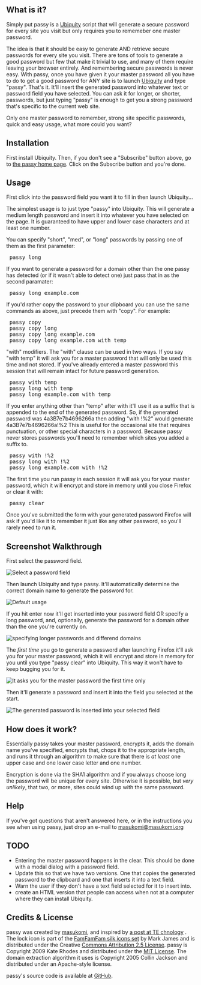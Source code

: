 ## What is it? ##

Simply put passy is a [Ubiquity](http://labs.mozilla.com/2008/08/introducing-ubiquity/) script that will generate a secure password for every site you visit but only requires you to rememeber one master password.

The idea is that it should be easy to generate AND retrieve secure passwords for every site you visit. There are tons of tools to generate a good password but few that make it trivial to use, and many of them require leaving your browser entirely. And remembering secure passwords is never easy. With passy, once you have given it your master password all you have to do to get a good password for ANY site is to launch [Ubiquity](http://labs.mozilla.com/2008/08/introducing-ubiquity/) and type "passy". That's it. It'll insert the generated password into whatever text or password field you have selected. You can ask it for longer, or shorter, passwords, but just typing "passy" is enough to get you a strong password that's specific to the current web site.

Only one master password to remember, strong site specific passwords, quick and easy usage, what more could you want? 

## Installation ##

First install Ubiquity. Then, if you don't see a "Subscribe" button above, go to [the passy home page](http://www.masukomi.org/projects/ubiquity/passy/). Click on the Subscribe button and you're done. 

## Usage ##

First click into the password field you want it to fill in then launch Ubiquity...

The simplest usage is to just type "passy" into Ubiquity. This will generate a medium length password and insert it into whatever you have selected on the page. It is guaranteed to have upper and lower case characters and at least one number.

You can specify "short", "med", or "long" passwords by passing one of them as the first parameter:

<pre>
 passy long
</pre>

If you want to generate a password for a domain other than the one passy has detected (or if it wasn't able to detect one) just pass that in as the second paramater:

<pre>
 passy long example.com
</pre>



If you'd rather copy the password to your clipboard you can use the same commands as above, just precede them with "copy". For example:

<pre>
 passy copy
 passy copy long
 passy copy long example.com
 passy copy long example.com with temp
</pre>

"with" modifiers. The "with" clause can be used in two ways. If you say "with temp" it will ask you for a master password that will only be used this time and not stored. If you've already entered a master password this session that will remain intact for future password generation. 

<pre>
 passy with temp
 passy long with temp
 passy long example.com with temp
</pre>

If you enter anything other than "temp" after with it'll use it as a suffix that is appended to the end of the generated password. So, if the generated password was 4a3B7e7b4696266a then adding "with !%2" would generate 4a3B7e7b4696266a!%2  This is useful for the occasional site that requires punctuation, or other special characters in a password. Because passy never stores passwords you'll need to remember which sites you added a suffix to.

<pre>
 passy with !%2 
 passy long with !%2
 passy long example.com with !%2
</pre>


The first time you run passy in each session it will ask you for your master password, which it will encrypt and store in memory until you close Firefox or clear it with:
 
<pre>
 passy clear 
</pre>

Once you've submitted the form with your generated password Firefox will ask if you'd like it to remember it just like any other password, so you'll rarely need to run it.

## Screenshot Walkthrough ##

First select the password field.

![Select a password field](http://www.masukomi.org/projects/ubiquity/passy/images/passy_initial_form.png)

Then launch Ubiquity and type passy. It'll automatically determine the correct domain name to generate the password for.

![Default usage](http://www.masukomi.org/projects/ubiquity/passy/images/passy_default.png)

If you hit enter now it'll get inserted into your password field OR specify a long password, and, optionally, generate the password for a domain other than the one you're currently on.

![specifying longer passwords and differend domains](http://www.masukomi.org/projects/ubiquity/passy/images/passy_override.png)

The _first time_ you go to generate a password after launching Firefox it'll ask you for your master password, which it will encrypt and store in memory for you until you type "passy clear" into Ubiquity. This way it won't have to keep bugging you for it.

![It asks you for the master password the first time only](http://www.masukomi.org/projects/ubiquity/passy/images/passy_master_password.jpg)

Then it'll generate a password and insert it into the field you selected at the start.

![The generated password is inserted into your selected field](http://www.masukomi.org/projects/ubiquity/passy/images/passy_inserted.jpg)

## How does it work? ##

Essentially passy takes your master password, encrypts it, adds the domain name you've specified, encrypts that, chops it to the appropriate length, and runs it through an algorithm to make sure that there is *at least* one upper case and one lower case letter and one number. 

Encryption is done via the SHA1 algorithm and if you always choose long the password will be unique for every site. Otherwise it is possible, but *very unlikely*, that two, or more, sites could wind up with the same password. 

## Help ##

If you've got questions that aren't answered here, or in the instructions you see when using passy, just drop an e-mail to <masukomi@masukomi.org>

## TODO ##

* Entering the master password happens in the clear. This should be done with a modal dialog with a password field.
* Update this so that we have two versions. One that copies the generated password to the clipboard
and one that inserts it into a text field.
* Warn the user if they don't have a text field selected for it to insert into.
* create an HTML version that people can access when not at a computer where they can install Ubiquity.


## Credits & License ##
passy was created by [masukomi](http://www.masukomi.org), and inspired by [a post at TE chnology](http://blog.tetrack.com/2009/02/too-many-passwords/) . The lock icon is part of the [FamFamFam silk icons set](http://www.famfamfam.com/lab/icons/silk/) by Mark James and is distributed under the Creative [Commons Attribution 2.5 License](http://creativecommons.org/licenses/by/2.5/). passy is Copyright 2009 Kate Rhodes and distributed under the [MIT License](http://www.opensource.org/licenses/mit-license.php). The domain extraction algorithm it uses is  Copyright 2005 Collin Jackson and distributed under an Apache-style license.

passy's source code is available at [GitHub](https://github.com/masukomi/passy/).

<link rel="commands" href="http://www.masukomi.org/projects/ubiquity/passy/ubiquity/passy.js" name="Script Name" />

